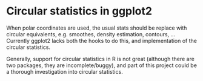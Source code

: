 Circular statistics in ggplot2
==============================

When polar coordinates are used, the usual stats should be replace with circular equivalents, e.g. smoothes, density estimation, contours, ...  Currently ggplot2 lacks both the hooks to do this, and implementation of the circular statistics.

Generally, support for circular statistics in R is not great (although there are two packages, they are incomplete/buggy), and part of this project could be a thorough investigation into circular statistics.